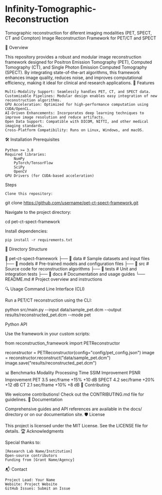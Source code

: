 # Infinity-Tomographic-Reconstruction
Tomographic reconstruction for diferent imaging modalities (PET, SPECT, CT and Compton)
Image Reconstruction Framework for PET/CT and SPECT

🚀 Overview

This repository provides a robust and modular image reconstruction framework designed for Positron Emission Tomography (PET), Computed Tomography (CT), and Single Photon Emission Computed Tomography (SPECT). By integrating state-of-the-art algorithms, this framework enhances image quality, reduces noise, and improves computational efficiency, making it ideal for clinical and research applications.
🧩 Features

    Multi-Modality Support: Seamlessly handles PET, CT, and SPECT data.
    Customizable Pipelines: Modular design enables easy integration of new reconstruction algorithms.
    GPU Acceleration: Optimized for high-performance computation using CUDA/OpenCL.
    AI-Driven Enhancements: Incorporates deep learning techniques to improve image resolution and reduce artifacts.
    Open Data Support: Compatible with DICOM, NIfTI, and other medical imaging standards.
    Cross-Platform Compatibility: Runs on Linux, Windows, and macOS.

🛠️ Installation
Prerequisites

    Python >= 3.8
    Required libraries:
        NumPy
        PyTorch/TensorFlow
        SciPy
        OpenCV
    GPU Drivers (for CUDA-based acceleration)

Steps

    Clone this repository:

git clone https://github.com/username/pet-ct-spect-framework.git

Navigate to the project directory:

cd pet-ct-spect-framework

Install dependencies:

    pip install -r requirements.txt

📂 Directory Structure

📁 pet-ct-spect-framework
├── 📂 data               # Sample datasets and input files
├── 📂 models             # Pre-trained models and configuration files
├── 📂 src                # Source code for reconstruction algorithms
├── 📂 tests              # Unit and integration tests
├── 📂 docs               # Documentation and usage guides
└── README.md             # Project overview and instructions

🔍 Usage
Command Line Interface (CLI)

Run a PET/CT reconstruction using the CLI:

python src/main.py --input data/sample_pet.dcm --output results/reconstructed_pet.dcm --mode pet

Python API

Use the framework in your custom scripts:

from reconstruction_framework import PETReconstructor

reconstructor = PETReconstructor(config="config/pet_config.json")
image = reconstructor.reconstruct("data/sample_pet.dcm")
image.save("results/reconstructed_pet.dcm")

📊 Benchmarks
Modality	Processing Time	SSIM Improvement	PSNR Improvement
PET	3.5 sec/frame	+15%	+10 dB
SPECT	4.2 sec/frame	+20%	+12 dB
CT	2.1 sec/frame	+10%	+8 dB
🤝 Contributing

We welcome contributions! Check out the CONTRIBUTING.md file for guidelines.
📖 Documentation

Comprehensive guides and API references are available in the docs/ directory or on our documentation site.
🛡️ License

This project is licensed under the MIT License. See the LICENSE file for details.
🏆 Acknowledgments

Special thanks to:

    [Research Lab Name/Institution]
    Open-source contributors
    Funding from [Grant Name/Agency]

📬 Contact

    Project Lead: Your Name
    Website: Project Website
    GitHub Issues: Submit an Issue
